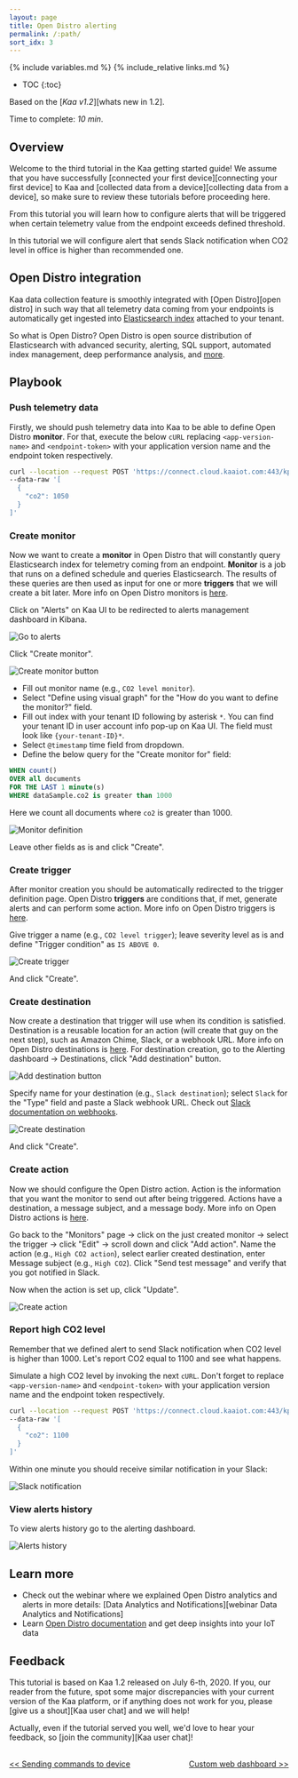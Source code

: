 ```yaml
---
layout: page
title: Open Distro alerting
permalink: /:path/
sort_idx: 3
---
```


{% include variables.md %}
{% include_relative links.md %}

* TOC
{:toc}

Based on the [*Kaa v1.2*][whats new in 1.2].

Time to complete: *10 min*.


## Overview

Welcome to the third tutorial in the Kaa getting started guide!
We assume that you have successfully [connected your first device][connecting your first device] to Kaa and [collected data from a device][collecting data from a device], so make sure to review these tutorials before proceeding here.

From this tutorial you will learn how to configure alerts that will be triggered when certain telemetry value from the endpoint exceeds defined threshold.

In this tutorial we will configure alert that sends Slack notification when CO2 level in office is higher than recommended one.  


## Open Distro integration

Kaa data collection feature is smoothly integrated with [Open Distro][open distro] in such way that all telemetry data coming from your endpoints is automatically get ingested into [Elasticsearch index](https://www.elastic.co/blog/what-is-an-elasticsearch-index) attached to your tenant.

So what is Open Distro?
Open Distro is open source distribution of Elasticsearch with advanced security, alerting, SQL support, automated index management, deep performance analysis, and [more][open distro documentation].


## Playbook

### Push telemetry data

Firstly, we should push telemetry data into Kaa to be able to define Open Distro **monitor**.
For that, execute the below `cURL` replacing `<app-version-name>` and `<endpoint-token>` with your application version name and the endpoint token respectively.

```bash
curl --location --request POST 'https://connect.cloud.kaaiot.com:443/kp1/<app-version-name>/dcx/<endpoint-token>/json' \
--data-raw '[
  {
    "co2": 1050
  }
]'
```


### Create monitor

Now we want to create a **monitor** in Open Distro that will constantly query Elasticsearch index for telemetry coming from an endpoint. 
**Monitor** is a job that runs on a defined schedule and queries Elasticsearch.
The results of these queries are then used as input for one or more **triggers** that we will create a bit later.
More info on Open Distro monitors is [here][create monitor].

Click on "Alerts" on Kaa UI to be redirected to alerts management dashboard in Kibana.

![Go to alerts](attach/img/go-to-alerts.png)

Click "Create monitor".

![Create monitor button](attach/img/create-monitor.png)

* Fill out monitor name (e.g., `CO2 level monitor`).
* Select "Define using visual graph" for the "How do you want to define the monitor?" field.
* Fill out index with your tenant ID following by asterisk `*`.
You can find your tenant ID in user account info pop-up on Kaa UI.
The field must look like `{your-tenant-ID}*`.
* Select `@timestamp` time field from dropdown.
* Define the below query for the "Create monitor for" field:

```sql
WHEN count()
OVER all documents
FOR THE LAST 1 minute(s)
WHERE dataSample.co2 is greater than 1000
```

Here we count all documents where `co2` is greater than 1000.

![Monitor definition](attach/img/monitor-definition.png)

Leave other fields as is and click "Create".


### Create trigger

After monitor creation you should be automatically redirected to the trigger definition page.
Open Distro **triggers** are conditions that, if met, generate alerts and can perform some action.
More info on Open Distro triggers is [here][create trigger].

Give trigger a name (e.g., `CO2 level trigger`); leave severity level as is and define "Trigger condition" as `IS ABOVE 0`.

![Create trigger](attach/img/create-trigger.png)

And click "Create".


### Create destination

Now create a destination that trigger will use when its condition is satisfied.
Destination is a reusable location for an action (will create that guy on the next step), such as Amazon Chime, Slack, or a webhook URL.
More info on Open Distro destinations is [here][create destination].
For destination creation, go to the Alerting dashboard -> Destinations, click "Add destination" button.

![Add destination button](attach/img/add-destination-button.png)

Specify name for your destination (e.g., `Slack destination`); select `Slack` for the "Type" field and paste a Slack webhook URL.
Check out [Slack documentation on webhooks][slack webhook]. 

![Create destination](attach/img/create-destination.png)

And click "Create".


### Create action

Now we should configure the Open Distro action.
Action is the information that you want the monitor to send out after being triggered. 
Actions have a destination, a message subject, and a message body.
More info on Open Distro actions is [here][create action].

Go back to the "Monitors" page -> click on the just created monitor -> select the trigger -> click "Edit" -> scroll down and click "Add action".
Name the action (e.g., `High CO2 action`), select earlier created destination, enter Message subject (e.g., `High CO2`).
Click "Send test message" and verify that you got notified in Slack.

Now when the action is set up, click "Update".

![Create action](attach/img/create-action.png)


### Report high CO2 level

Remember that we defined alert to send Slack notification when CO2 level is higher than 1000.
Let's report CO2 equal to 1100 and see what happens.

Simulate a high CO2 level by invoking the next `cURL`.
Don't forget to replace `<app-version-name>` and `<endpoint-token>` with your application version name and the endpoint token respectively.

```bash
curl --location --request POST 'https://connect.cloud.kaaiot.com:443/kp1/<app-version-name>/dcx/<endpoint-token>/json' \
--data-raw '[
  {
    "co2": 1100
  }
]'
``` 

Within one minute you should receive similar notification in your Slack:

![Slack notification](attach/img/slack-notification.png)


### View alerts history

To view alerts history go to the alerting dashboard.

![Alerts history](attach/img/alert-history.png)


## Learn more

- Check out the webinar where we explained Open Distro analytics and alerts in more details: [Data Analytics and Notifications][webinar Data Analytics and Notifications]
- Learn [Open Distro documentation][open distro documentation] and get deep insights into your IoT data


## Feedback

This tutorial is based on Kaa 1.2 released on July 6-th, 2020.
If you, our reader from the future, spot some major discrepancies with your current version of the Kaa platform, or if anything does not work for you, please [give us a shout][Kaa user chat] and we will help!

Actually, even if the tutorial served you well, we'd love to hear your feedback, so [join the community][Kaa user chat]!

<br/>
<div style="display: flex; justify-content: space-between;">
<div>
<a class="free_trial__button" href="{{sending_commands_to_device}}"><< Sending commands to device</a>
</div>
<div>
<a class="free_trial__button" href="{{custom_web_dashboard}}">Custom web dashboard >></a>
</div>
</div>


[open distro documentation]: https://opendistro.github.io/for-elasticsearch-docs/
[create monitor]: https://opendistro.github.io/for-elasticsearch-docs/docs/alerting/monitors/#create-monitors
[create trigger]: https://opendistro.github.io/for-elasticsearch-docs/docs/alerting/monitors/#create-triggers
[create destination]: https://opendistro.github.io/for-elasticsearch-docs/docs/alerting/monitors/#create-destinations
[create action]: https://opendistro.github.io/for-elasticsearch-docs/docs/alerting/monitors/#add-actions
[slack webhook]: https://api.slack.com/messaging/webhooks
